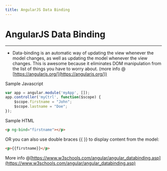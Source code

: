 ```yaml
---
title: AngularJS Data Binding
---
```

# AngularJS Data Binding
------

* Data-binding is an automatic way of updating the view whenever the model changes, as well as updating the model whenever the view changes. This is awesome because it eliminates DOM manipulation from the list of things you have to worry about.
(more info @ [https://angularjs.org/](https://angularjs.org/))

Sample Javascript
```javascript
var app = angular.module('myApp', []);
app.controller('myCtrl', function($scope) {
    $scope.firstname = "John";
    $scope.lastname = "Doe";
});
```
Sample HTML
```html
<p ng-bind="firstname"></p>
```
OR you can also use double braces {{ }} to display content from the model:
```html
<p>{{firstname}}</p>
```
More info @[https://www.w3schools.com/angular/angular_databinding.asp](https://www.w3schools.com/angular/angular_databinding.asp)

